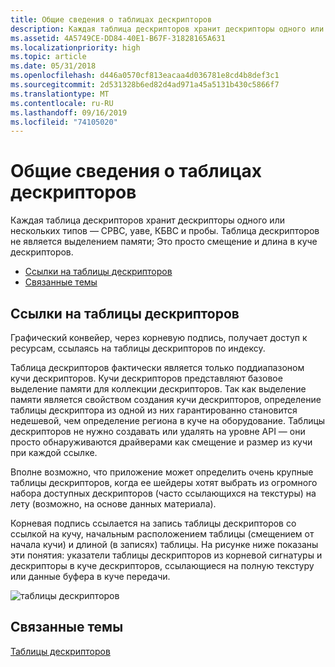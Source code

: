 ```yaml
---
title: Общие сведения о таблицах дескрипторов
description: Каждая таблица дескрипторов хранит дескрипторы одного или нескольких типов — СРВС, уаве, КБВС и пробы. Таблица дескрипторов не является выделением памяти; Это просто смещение и длина в куче дескрипторов.
ms.assetid: 4A5749CE-DD84-40E1-B67F-31828165A631
ms.localizationpriority: high
ms.topic: article
ms.date: 05/31/2018
ms.openlocfilehash: d446a0570cf813eacaa4d036781e8cd4b8def3c1
ms.sourcegitcommit: 2d531328b6ed82d4ad971a45a5131b430c5866f7
ms.translationtype: MT
ms.contentlocale: ru-RU
ms.lasthandoff: 09/16/2019
ms.locfileid: "74105020"
---
```

# <a name="descriptor-tables-overview"></a>Общие сведения о таблицах дескрипторов

Каждая таблица дескрипторов хранит дескрипторы одного или нескольких типов — СРВС, уаве, КБВС и пробы. Таблица дескрипторов не является выделением памяти; Это просто смещение и длина в куче дескрипторов.

-   [Ссылки на таблицы дескрипторов](#referencing-descriptor-tables)
-   [Связанные темы](#related-topics)

## <a name="referencing-descriptor-tables"></a>Ссылки на таблицы дескрипторов

Графический конвейер, через корневую подпись, получает доступ к ресурсам, ссылаясь на таблицы дескрипторов по индексу.

Таблица дескрипторов фактически является только поддиапазоном кучи дескрипторов. Кучи дескрипторов представляют базовое выделение памяти для коллекции дескрипторов. Так как выделение памяти является свойством создания кучи дескрипторов, определение таблицы дескриптора из одной из них гарантированно становится недешевой, чем определение региона в куче на оборудование. Таблицы дескрипторов не нужно создавать или удалять на уровне API — они просто обнаруживаются драйверами как смещение и размер из кучи при каждой ссылке.

Вполне возможно, что приложение может определить очень крупные таблицы дескрипторов, когда ее шейдеры хотят выбрать из огромного набора доступных дескрипторов (часто ссылающихся на текстуры) на лету (возможно, на основе данных материала).

Корневая подпись ссылается на запись таблицы дескрипторов со ссылкой на кучу, начальным расположением таблицы (смещением от начала кучи) и длиной (в записях) таблицы. На рисунке ниже показаны эти понятия: указатели таблицы дескрипторов из корневой сигнатуры и дескрипторы в куче дескрипторов, ссылающиеся на полную текстуру или данные буфера в куче передачи.

![таблицы дескрипторов](images/descriptor-table.png)

## <a name="related-topics"></a>Связанные темы

<dl> <dt>

[Таблицы дескрипторов](descriptor-tables.md)
</dt> </dl>

 

 





